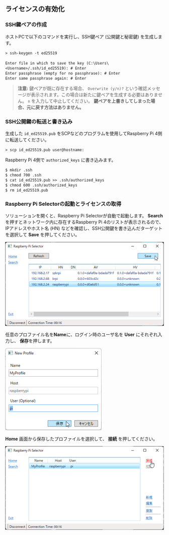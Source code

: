 ## ライセンスの有効化

### SSH鍵ペアの作成

ホストPCで以下のコマンドを実行し、SSH鍵ペア (公開鍵と秘密鍵) を生成します。

```
> ssh-keygen -t ed25519

Enter file in which to save the key (C:\Users\<Username>/.ssh/id_ed25519): # Enter
Enter passphrase (empty for no passphrase): # Enter
Enter same passphrase again: # Enter
```

> **注意:** 鍵ペアが既に存在する場合、 `Overwrite (y/n)?` という確認メッセージが表示されます。この場合は新たに鍵ペアを生成する必要はありません。 `n` を入力して中止してください。 **鍵ペアを上書きしてしまった場合、元に戻す方法はありません。**

### SSH公開鍵の転送と書き込み

生成した `id_ed25519.pub` をSCPなどのプログラムを使用してRaspberry Pi 4側に転送してください。

```
> scp id_ed25519.pub user@hostname:
```

Raspberry Pi 4側で `authorized_keys` に書き込みます。

```
$ mkdir .ssh
$ chmod 700 .ssh
$ cat id_ed25519.pub >> .ssh/authorized_keys
$ chmod 600 .ssh/authorized_keys
$ rm id_ed25519.pub
```
### Raspberry Pi Selectorの起動とライセンスの取得

ソリューションを開くと、Raspberry Pi Selectorが自動で起動します。
**Search** を押すとネットワーク内に存在するRaspberry Pi 4のリストが表示されるので、IPアドレスやホスト名 (HN) などを確認し、SSH公開鍵を書き込んだターゲットを選択して **Save** を押してください。

   ![lm-select-target](img/lm-select-target.png)

任意のプロファイル名を**Name**に、ログイン時のユーザ名を **User** にそれぞれ入力し、 **保存**を押します。

   ![lm-new-profile](img/lm-new-profile.png)

**Home** 画面から保存したプロファイルを選択して、 **接続** を押してください。

   ![lm-connect](img/lm-connect.png)
